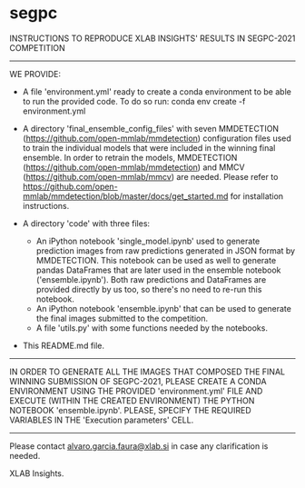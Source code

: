 # segpc

INSTRUCTIONS TO REPRODUCE XLAB INSIGHTS' RESULTS IN SEGPC-2021 COMPETITION

--------------------------------------------------------------------------------

WE PROVIDE:

- A file 'environment.yml' ready to create a conda environment to be able to run the provided code. To do so run: conda env create -f environment.yml

- A directory 'final_ensemble_config_files' with seven MMDETECTION (https://github.com/open-mmlab/mmdetection) configuration files used to train the individual models that were included in the winning final ensemble. In order to retrain the models, MMDETECTION (https://github.com/open-mmlab/mmdetection) and MMCV (https://github.com/open-mmlab/mmcv) are needed. Please refer to https://github.com/open-mmlab/mmdetection/blob/master/docs/get_started.md for installation instructions.

- A directory 'code' with three files:
  - An iPython notebook 'single_model.ipynb' used to generate prediction images from raw predictions generated in JSON format by MMDETECTION. This notebook can be used as well to generate pandas DataFrames that are later used in the ensemble notebook ('ensemble.ipynb'). Both raw predictions and DataFrames are provided directly by us too, so there's no need to re-run this notebook.
  - An iPython notebook 'ensemble.ipynb' that can be used to generate the final images submitted to the competition. 
  - A file 'utils.py' with some functions needed by the notebooks. 

- This README.md file.

--------------------------------------------------------------------------------

IN ORDER TO GENERATE ALL THE IMAGES THAT COMPOSED THE FINAL WINNING SUBMISSION OF SEGPC-2021, PLEASE CREATE A CONDA ENVIRONMENT USING THE PROVIDED 'environment.yml' FILE AND EXECUTE (WITHIN THE CREATED ENVIRONMENT) THE PYTHON NOTEBOOK 'ensemble.ipynb'. PLEASE, SPECIFY THE REQUIRED VARIABLES IN THE 'Execution parameters' CELL.

--------------------------------------------------------------------------------

Please contact alvaro.garcia.faura@xlab.si in case any clarification is needed.

XLAB Insights.